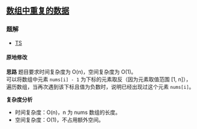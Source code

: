 ## [数组中重复的数据](https://leetcode-cn.com/problems/find-all-duplicates-in-an-array/)

### 题解
+ [TS](../../ts/512/422.ts)

#### 原地修改
**思路**
题目要求时间复杂度为 O(n)，空间复杂度为 O(1)。  
可以将数组中元素 `nums[i] - 1` 为下标的元素取反（因为元素取值范围 [1, n]），遍历数组，当再次遇到该下标且值为负数时，说明已经出现过这个元素 `nums[i]`。

**复杂度分析**
+ 时间复杂度：O(n)，n 为 nums 数组的长度。
+ 空间复杂度：O(1)，不占用额外空间。
